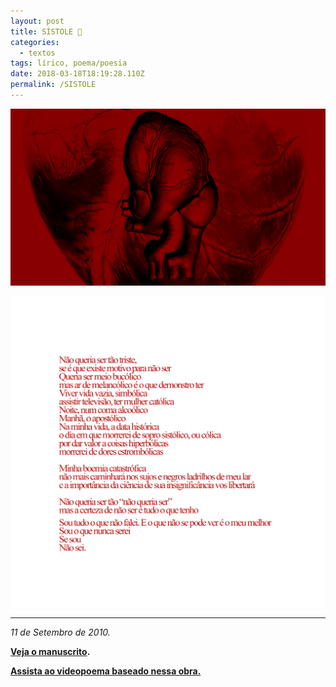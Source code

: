 ```yaml
---
layout: post
title: SÍSTOLE 🖤
categories:
  - textos
tags: lírico, poema/poesia
date: 2018-03-18T18:19:28.110Z
permalink: /SISTOLE
---
```

![](/images/uploads/1_phf_bvglr8aeafivv0hrlq.png)

![](/images/uploads/1_gg4knudxbckhgcwcmqibwa.png)

- - -

*11 de Setembro de 2010.*

**[Veja o manuscrito](https://68.media.tumblr.com/tumblr_l8lxqi6WNS1qb261lo1_1280.jpg).**

**[Assista ao videopoema baseado nessa obra.](/sistolevideopoema)**